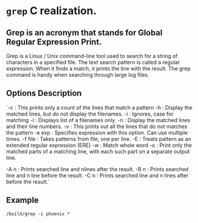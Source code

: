# `grep` C realization.
## Grep is an acronym that stands for Global Regular Expression Print.

Grep is a Linux / Unix command-line tool used to search for a string of characters in a specified file. The text search pattern is called a regular expression. When it finds a match, it prints the line with the result. The grep command is handy when searching through large log files.

## Options Description
`-c : This prints only a count of the lines that match a pattern
-h : Display the matched lines, but do not display the filenames.
-i : Ignores, case for matching
-l : Displays list of a filenames only.
-n : Display the matched lines and their line numbers.
-v : This prints out all the lines that do not matches the pattern
-e exp : Specifies expression with this option. Can use multiple times.
-f file : Takes patterns from file, one per line.
-E : Treats pattern as an extended regular expression (ERE)
-w : Match whole word
-o : Print only the matched parts of a matching line,
 with each such part on a separate output line.

-A n : Prints searched line and nlines after the result.
-B n : Prints searched line and n line before the result.
-C n : Prints searched line and n lines after before the result.`



## Example
`/build/grep -i phoenix *`
